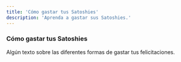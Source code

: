 ```yaml
---
title: 'Cómo gastar tus Satoshies'
description: 'Aprenda a gastar sus Satoshies.'
---
```


### Cómo gastar tus Satoshies

Algún texto sobre las diferentes formas de gastar tus felicitaciones.
